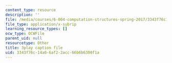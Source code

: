 ```yaml
---
content_type: resource
description: ''
file: /media/courses/6-004-computation-structures-spring-2017/3343f76c14a06af22acc66b6b6300f1a_gxU2Eo3oBPg.srt
file_type: application/x-subrip
learning_resource_types: []
ocw_type: OCWFile
parent_uid: null
resourcetype: Other
title: 3play caption file
uid: 3343f76c-14a0-6af2-2acc-66b6b6300f1a
---
```

